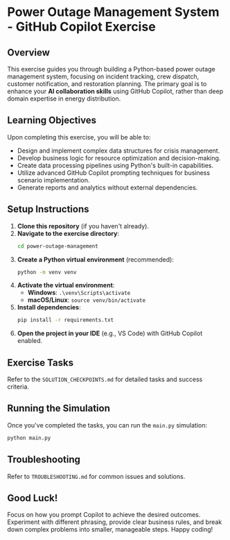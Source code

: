 # Power Outage Management System - GitHub Copilot Exercise

## Overview
This exercise guides you through building a Python-based power outage management system, focusing on incident tracking, crew dispatch, customer notification, and restoration planning. The primary goal is to enhance your **AI collaboration skills** using GitHub Copilot, rather than deep domain expertise in energy distribution.

## Learning Objectives
Upon completing this exercise, you will be able to:
- Design and implement complex data structures for crisis management.
- Develop business logic for resource optimization and decision-making.
- Create data processing pipelines using Python's built-in capabilities.
- Utilize advanced GitHub Copilot prompting techniques for business scenario implementation.
- Generate reports and analytics without external dependencies.

## Setup Instructions
1.  **Clone this repository** (if you haven't already).
2.  **Navigate to the exercise directory**:
    ```bash
    cd power-outage-management
    ```
3.  **Create a Python virtual environment** (recommended):
    ```bash
    python -m venv venv
    ```
4.  **Activate the virtual environment**:
    -   **Windows**: `.\venv\Scripts\activate`
    -   **macOS/Linux**: `source venv/bin/activate`
5.  **Install dependencies**:
    ```bash
    pip install -r requirements.txt
    ```
6.  **Open the project in your IDE** (e.g., VS Code) with GitHub Copilot enabled.

## Exercise Tasks
Refer to the `SOLUTION_CHECKPOINTS.md` for detailed tasks and success criteria.

## Running the Simulation
Once you've completed the tasks, you can run the `main.py` simulation:
```bash
python main.py
```

## Troubleshooting
Refer to `TROUBLESHOOTING.md` for common issues and solutions.

## Good Luck!
Focus on how you prompt Copilot to achieve the desired outcomes. Experiment with different phrasing, provide clear business rules, and break down complex problems into smaller, manageable steps. Happy coding!